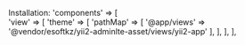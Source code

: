 Installation:
'components' => [             
		'view' => [
			 'theme' => [
				 'pathMap' => [
					'@app/views' => '@vendor/esoftkz/yii2-adminlte-asset/views/yii2-app'
				 ],
			 ],
		],
],
